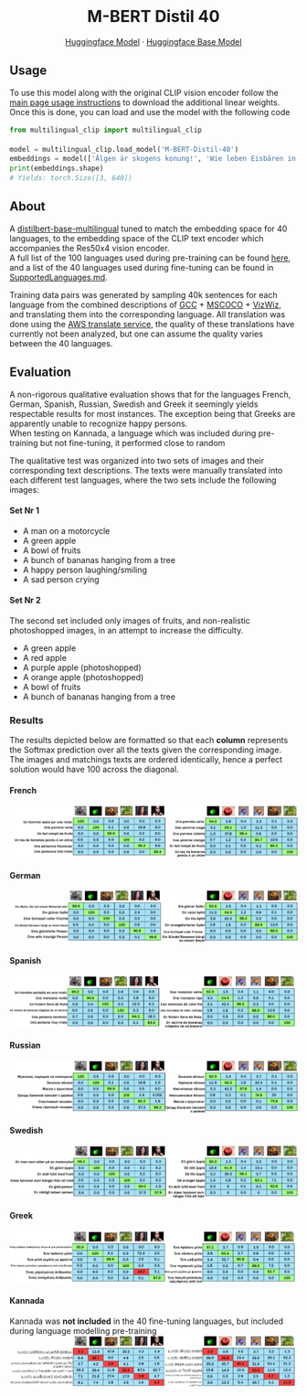 <br />
<p align="center">
  <h1 align="center">M-BERT Distil 40</h1>
  
  <p align="center">  
    <a href="https://huggingface.co/M-CLIP/M-BERT-Distil-40">Huggingface Model</a>
    ·
    <a href="https://huggingface.co/distilbert-base-multilingual-cased">Huggingface Base Model</a>
  </p>
</p>

## Usage
To use this model along with the original CLIP vision encoder follow the [main page usage instructions](https://github.com/FreddeFrallan/Multilingual-CLIP) to download the additional linear weights.
Once this is done, you can load and use the model with the following code
```python
from multilingual_clip import multilingual_clip

model = multilingual_clip.load_model('M-BERT-Distil-40')
embeddings = model(['Älgen är skogens konung!', 'Wie leben Eisbären in der Antarktis?', 'Вы знали, что все белые медведи левши?'])
print(embeddings.shape)
# Yields: torch.Size([3, 640])
```

<!-- ABOUT THE PROJECT -->
## About
A [distilbert-base-multilingual](https://huggingface.co/distilbert-base-multilingual-cased) tuned to match the embedding space for 40 languages, to the embedding space of the CLIP text encoder which accompanies the Res50x4 vision encoder. <br>
A full list of the 100 languages used during pre-training can be found [here](https://github.com/google-research/bert/blob/master/multilingual.md#list-of-languages), and a list of the 40 languages used during fine-tuning can be found in [SupportedLanguages.md](Fine-Tune-Languages.md).

Training data pairs was generated by sampling 40k sentences for each language from the combined descriptions of [GCC](https://ai.google.com/research/ConceptualCaptions/) + [MSCOCO](https://cocodataset.org/#home) + [VizWiz](https://vizwiz.org/tasks-and-datasets/image-captioning/), and translating them into the corresponding language.
All translation was done using the [AWS translate service](https://aws.amazon.com/translate/), the quality of these translations have currently not been analyzed, but one can assume the quality varies between the 40 languages.


## Evaluation
A non-rigorous qualitative evaluation shows that for the languages French, German, Spanish, Russian, Swedish and Greek it seemingly yields respectable results for most instances. The exception being that Greeks are apparently unable to recognize happy persons. <br>
When testing on Kannada, a language which was included during pre-training but not fine-tuning, it performed close to random

The qualitative test was organized into two sets of images and their corresponding text descriptions. The texts were manually translated into each different test languages, where the two sets include the following images:
#### Set Nr 1
* A man on a motorcycle
* A green apple
* A bowl of fruits
* A bunch of bananas hanging from a tree
* A happy person laughing/smiling
* A sad person crying
#### Set Nr 2
The second set included only images of fruits, and non-realistic photoshopped images, in an attempt to increase the difficulty.
* A green apple
* A red apple
* A purple apple (photoshopped)
* A orange apple (photoshopped)
* A bowl of fruits
* A bunch of bananas hanging from a tree

### Results
The results depicted below are formatted so that each <b>column</b> represents the Softmax prediction over all the texts given the corresponding image. The images and matchings texts are ordered identically, hence a perfect solution would have 100 across the diagonal.

#### French
![Alt](Images/French-Both.png)
#### German
![Alt](Images/German-Both.png)
#### Spanish
![Alt](Images/Spanish-Both.png)
#### Russian
![Alt](Images/Russian-Both.png)
#### Swedish
![Alt](Images/M-Swedish-Both.png)
#### Greek
![Alt](Images/Greek-Both.png)
#### Kannada
Kannada was <b>not included</b> in the 40 fine-tuning languages, but included during language modelling pre-training
![Alt](Images/Kannada-Both.png)

